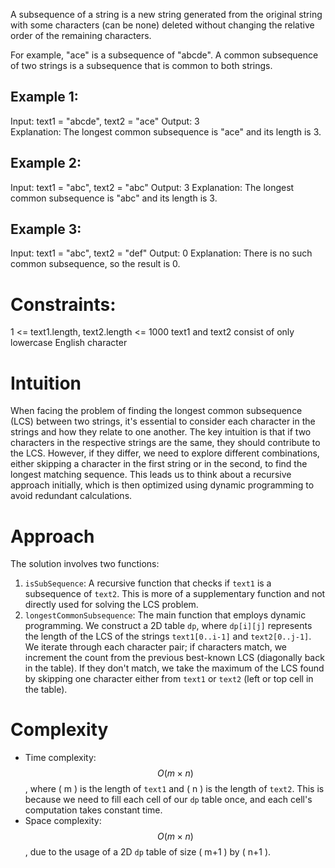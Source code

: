 A subsequence of a string is a new string generated from the original string with some characters (can be none) deleted without changing the relative order of the remaining characters.

For example, "ace" is a subsequence of "abcde".
A common subsequence of two strings is a subsequence that is common to both strings.

 

## Example 1:

Input: text1 = "abcde", text2 = "ace" 
Output: 3  
Explanation: The longest common subsequence is "ace" and its length is 3.
## Example 2:

Input: text1 = "abc", text2 = "abc"
Output: 3
Explanation: The longest common subsequence is "abc" and its length is 3.
## Example 3:

Input: text1 = "abc", text2 = "def"
Output: 0
Explanation: There is no such common subsequence, so the result is 0.
 

# Constraints:

1 <= text1.length, text2.length <= 1000
text1 and text2 consist of only lowercase English character



# Intuition
When facing the problem of finding the longest common subsequence (LCS) between two strings, it's essential to consider each character in the strings and how they relate to one another. The key intuition is that if two characters in the respective strings are the same, they should contribute to the LCS. However, if they differ, we need to explore different combinations, either skipping a character in the first string or in the second, to find the longest matching sequence. This leads us to think about a recursive approach initially, which is then optimized using dynamic programming to avoid redundant calculations.

# Approach
The solution involves two functions:
1. `isSubSequence`: A recursive function that checks if `text1` is a subsequence of `text2`. This is more of a supplementary function and not directly used for solving the LCS problem.
2. `longestCommonSubsequence`: The main function that employs dynamic programming. We construct a 2D table `dp`, where `dp[i][j]` represents the length of the LCS of the strings `text1[0..i-1]` and `text2[0..j-1]`. We iterate through each character pair; if characters match, we increment the count from the previous best-known LCS (diagonally back in the table). If they don't match, we take the maximum of the LCS found by skipping one character either from `text1` or `text2` (left or top cell in the table).

# Complexity
- Time complexity: $$O(m \times n)$$, where \( m \) is the length of `text1` and \( n \) is the length of `text2`. This is because we need to fill each cell of our `dp` table once, and each cell's computation takes constant time.
- Space complexity: $$O(m \times n)$$, due to the usage of a 2D `dp` table of size \( m+1 \) by \( n+1 \).
